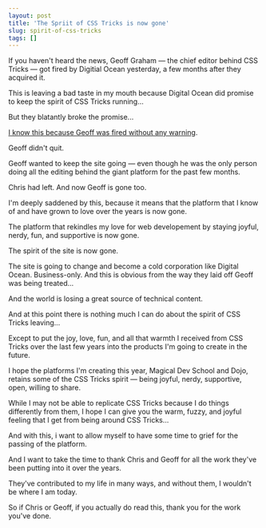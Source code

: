 ```yaml
---
layout: post
title: 'The Spriit of CSS Tricks is now gone'
slug: spirit-of-css-tricks
tags: []
---
```


If you haven't heard the news, Geoff Graham — the chief editor behind CSS Tricks — got fired by Digitial Ocean yesterday, a few months after they acquired it.

This is leaving a bad taste in my mouth because Digital Ocean did promise to keep the spirit of CSS Tricks running...

But they blatantly broke the promise...

<!-- more -->

[I know this because Geoff was fired without any warning](https://geoffgraham.me/blog/).

Geoff didn't quit.

Geoff wanted to keep the site going — even though he was the only person doing all the editing behind the giant platform for the past few months.

Chris had left. And now Geoff is gone too.

I'm deeply saddened by this, because it means that the platform that I know of and have grown to love over the years is now gone.

The platform that rekindles my love for web developement by staying joyful, nerdy, fun, and supportive is now gone.

The spirit of the site is now gone.

The site is going to change and become a cold corporation like Digital Ocean. Business-only. And this is obvious from the way they laid off Geoff was being treated...

And the world is losing a great source of technical content.

And at this point there is nothing much I can do about the spirit of CSS Tricks leaving...

Except to put the joy, love, fun, and all that warmth I received from CSS Tricks over the last few years into the products I'm going to create in the future.

I hope the platforms I'm creating this year, Magical Dev School and Dojo, retains some of the CSS Tricks spirit — being joyful, nerdy, supportive, open, willing to share.

While I may not be able to replicate CSS Tricks because I do things differently from them, I hope I can give you the warm, fuzzy, and joyful feeling that I get from being around CSS Tricks...

And with this, i want to allow myself to have some time to grief for the passing of the platform.

And I want to take the time to thank Chris and Geoff for all the work they've been putting into it over the years.

They've contributed to my life in many ways, and without them, I wouldn't be where I am today.

So if Chris or Geoff, if you actually do read this, thank you for the work you've done.
